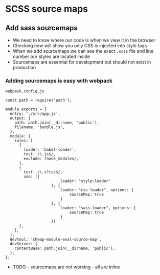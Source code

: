# SCSS source maps

## Add sass sourcemaps
* We need to know where our code is when we view it in the browser
* Checking now will show you only CSS is injected into style tags
* When we add sourcemaps we can see the exact `.scss` file and line number our styles are located inside
* Sourcemaps are essential for development but should not exist in production

### Adding sourcemaps is easy with webpack
`webpack.config.js`

```
const path = require('path');

module.exports = {
  entry: './src/app.js',
  output: {
    path: path.join(__dirname, 'public'),
    filename: 'bundle.js',
  },
  module: {
    rules: [
      {
        loader: 'babel-loader',
        test: /\.js$/,
        exclude: /node_modules/,
      },
      {
        test: /\.s?css$/,
        use: [{
                        loader: "style-loader"
                    }, {
                        loader: "css-loader", options: {
                            sourceMap: true
                        }
                    }, {
                        loader: "sass-loader", options: {
                            sourceMap: true
                        }
                    }]
      },
    ],
  },
  devtool: 'cheap-module-eval-source-map',
  devServer: {
    contentBase: path.join(__dirname, 'public'),
  },
};
```

* TODO - sourcemaps are not working - all are inline
